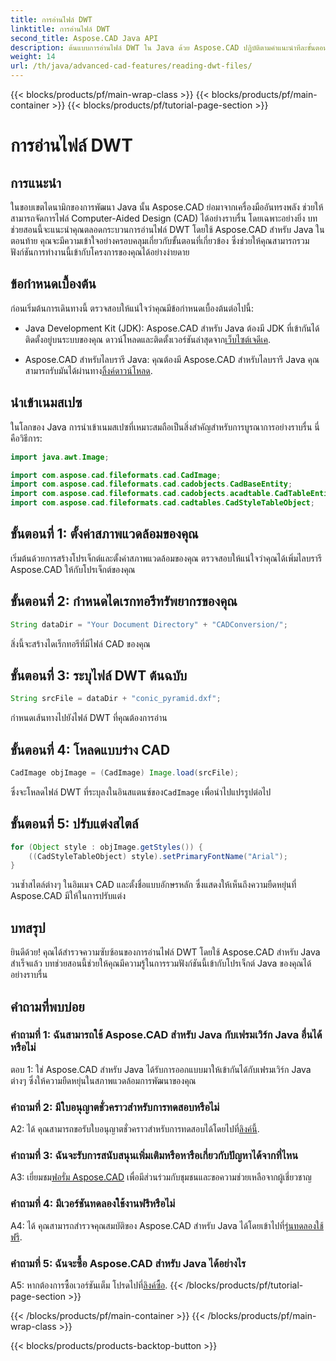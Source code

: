 ```yaml
---
title: การอ่านไฟล์ DWT
linktitle: การอ่านไฟล์ DWT
second_title: Aspose.CAD Java API
description: ต้นแบบการอ่านไฟล์ DWT ใน Java ด้วย Aspose.CAD ปฏิบัติตามคำแนะนำทีละขั้นตอนของเราเพื่อการบูรณาการที่ราบรื่น
weight: 14
url: /th/java/advanced-cad-features/reading-dwt-files/
---
```


{{< blocks/products/pf/main-wrap-class >}}
{{< blocks/products/pf/main-container >}}
{{< blocks/products/pf/tutorial-page-section >}}

# การอ่านไฟล์ DWT

## การแนะนำ

ในขอบเขตไดนามิกของการพัฒนา Java นั้น Aspose.CAD ย่อมาจากเครื่องมืออันทรงพลัง ช่วยให้สามารถจัดการไฟล์ Computer-Aided Design (CAD) ได้อย่างราบรื่น โดยเฉพาะอย่างยิ่ง บทช่วยสอนนี้จะแนะนำคุณตลอดกระบวนการอ่านไฟล์ DWT โดยใช้ Aspose.CAD สำหรับ Java ในตอนท้าย คุณจะมีความเข้าใจอย่างครอบคลุมเกี่ยวกับขั้นตอนที่เกี่ยวข้อง ซึ่งช่วยให้คุณสามารถรวมฟังก์ชันการทำงานนี้เข้ากับโครงการของคุณได้อย่างง่ายดาย

## ข้อกำหนดเบื้องต้น

ก่อนเริ่มต้นการเดินทางนี้ ตรวจสอบให้แน่ใจว่าคุณมีข้อกำหนดเบื้องต้นต่อไปนี้:

- Java Development Kit (JDK): Aspose.CAD สำหรับ Java ต้องมี JDK ที่เข้ากันได้ติดตั้งอยู่บนระบบของคุณ ดาวน์โหลดและติดตั้งเวอร์ชันล่าสุดจาก[เว็บไซต์เจดีเค](https://www.oracle.com/java/technologies/javase-downloads.html).

-  Aspose.CAD สำหรับไลบรารี Java: คุณต้องมี Aspose.CAD สำหรับไลบรารี Java คุณสามารถรับมันได้ผ่านทาง[ลิ้งค์ดาวน์โหลด](https://releases.aspose.com/cad/java/).

## นำเข้าเนมสเปซ

ในโลกของ Java การนำเข้าเนมสเปซที่เหมาะสมถือเป็นสิ่งสำคัญสำหรับการบูรณาการอย่างราบรื่น นี่คือวิธีการ:

```java
import java.awt.Image;

import com.aspose.cad.fileformats.cad.CadImage;
import com.aspose.cad.fileformats.cad.cadobjects.CadBaseEntity;
import com.aspose.cad.fileformats.cad.cadobjects.acadtable.CadTableEntity;
import com.aspose.cad.fileformats.cad.cadtables.CadStyleTableObject;
```

## ขั้นตอนที่ 1: ตั้งค่าสภาพแวดล้อมของคุณ

เริ่มต้นด้วยการสร้างโปรเจ็กต์และตั้งค่าสภาพแวดล้อมของคุณ ตรวจสอบให้แน่ใจว่าคุณได้เพิ่มไลบรารี Aspose.CAD ให้กับโปรเจ็กต์ของคุณ

## ขั้นตอนที่ 2: กำหนดไดเรกทอรีทรัพยากรของคุณ

```java
String dataDir = "Your Document Directory" + "CADConversion/";
```

สิ่งนี้จะสร้างไดเร็กทอรีที่มีไฟล์ CAD ของคุณ

## ขั้นตอนที่ 3: ระบุไฟล์ DWT ต้นฉบับ

```java
String srcFile = dataDir + "conic_pyramid.dxf";
```

กำหนดเส้นทางไปยังไฟล์ DWT ที่คุณต้องการอ่าน

## ขั้นตอนที่ 4: โหลดแบบร่าง CAD

```java
CadImage objImage = (CadImage) Image.load(srcFile);
```

 ซึ่งจะโหลดไฟล์ DWT ที่ระบุลงในอินสแตนซ์ของ`CadImage` เพื่อนำไปแปรรูปต่อไป

## ขั้นตอนที่ 5: ปรับแต่งสไตล์

```java
for (Object style : objImage.getStyles()) {
    ((CadStyleTableObject) style).setPrimaryFontName("Arial");
}
```

วนซ้ำสไตล์ต่างๆ ในอิมเมจ CAD และตั้งชื่อแบบอักษรหลัก ซึ่งแสดงให้เห็นถึงความยืดหยุ่นที่ Aspose.CAD มีให้ในการปรับแต่ง

## บทสรุป

ยินดีด้วย! คุณได้สำรวจความซับซ้อนของการอ่านไฟล์ DWT โดยใช้ Aspose.CAD สำหรับ Java สำเร็จแล้ว บทช่วยสอนนี้ช่วยให้คุณมีความรู้ในการรวมฟังก์ชันนี้เข้ากับโปรเจ็กต์ Java ของคุณได้อย่างราบรื่น

## คำถามที่พบบ่อย

### คำถามที่ 1: ฉันสามารถใช้ Aspose.CAD สำหรับ Java กับเฟรมเวิร์ก Java อื่นได้หรือไม่

ตอบ 1: ใช่ Aspose.CAD สำหรับ Java ได้รับการออกแบบมาให้เข้ากันได้กับเฟรมเวิร์ก Java ต่างๆ ซึ่งให้ความยืดหยุ่นในสภาพแวดล้อมการพัฒนาของคุณ

### คำถามที่ 2: มีใบอนุญาตชั่วคราวสำหรับการทดสอบหรือไม่

 A2: ได้ คุณสามารถขอรับใบอนุญาตชั่วคราวสำหรับการทดสอบได้โดยไปที่[ลิงค์นี้](https://purchase.aspose.com/temporary-license/).

### คำถามที่ 3: ฉันจะรับการสนับสนุนเพิ่มเติมหรือหารือเกี่ยวกับปัญหาได้จากที่ไหน

 A3: เยี่ยมชม[ฟอรั่ม Aspose.CAD](https://forum.aspose.com/c/cad/19) เพื่อมีส่วนร่วมกับชุมชนและขอความช่วยเหลือจากผู้เชี่ยวชาญ

### คำถามที่ 4: มีเวอร์ชันทดลองใช้งานฟรีหรือไม่

 A4: ได้ คุณสามารถสำรวจคุณสมบัติของ Aspose.CAD สำหรับ Java ได้โดยเข้าไปที่[รุ่นทดลองใช้ฟรี](https://releases.aspose.com/).

### คำถามที่ 5: ฉันจะซื้อ Aspose.CAD สำหรับ Java ได้อย่างไร

 A5: หากต้องการซื้อเวอร์ชันเต็ม โปรดไปที่[ลิงค์ซื้อ](https://purchase.aspose.com/buy).
{{< /blocks/products/pf/tutorial-page-section >}}

{{< /blocks/products/pf/main-container >}}
{{< /blocks/products/pf/main-wrap-class >}}

{{< blocks/products/products-backtop-button >}}
